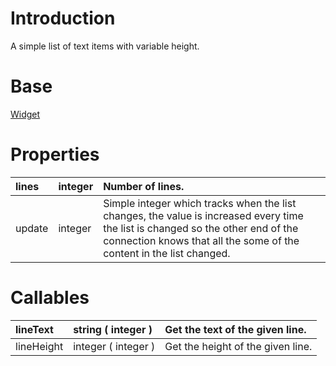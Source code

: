 # Introduction #

A simple list of text items with variable height.

# Base #

[Widget](BranchTypesUiWidget.md)

# Properties #

| lines | integer | Number of lines. |
|:------|:--------|:-----------------|
| update | integer | Simple integer which tracks when the list changes, the value is increased every time the list is changed so the other end of the connection knows that all the some of the content in the list changed. |

# Callables #

| lineText | string ( integer ) | Get the text of the given line. |
|:---------|:-------------------|:--------------------------------|
| lineHeight | integer ( integer ) | Get the height of the given line. |